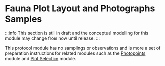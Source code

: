 # Fauna Plot Layout and Photographs Samples

:::info
This section is still in draft and the conceptual modelling for this module may change from now until release.
:::

This protocol module has no samplings or observations and is more a set of preparation instructions for related modules such as the [Photopoints](/information-models/tern-ontology/dev-guide/dawe-protocol/photopoints-module) module and [Plot Selection](/information-models/tern-ontology/dev-guide/dawe-protocol/plot-selection-module) module.
